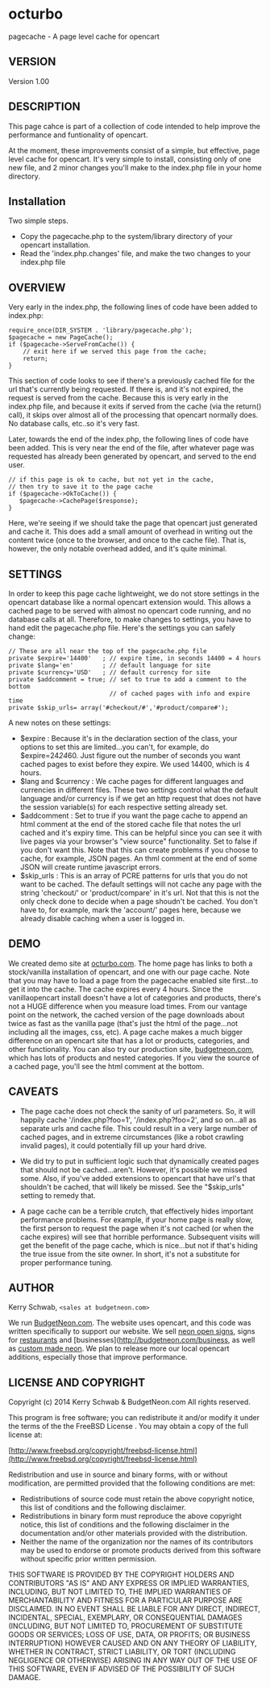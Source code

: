 # octurbo 

pagecache - A page level cache for opencart
 

## VERSION

Version 1.00

## DESCRIPTION

This page cahce is part of a collection of code intended to help improve the performance and funtionality of opencart.

At the moment, these improvements consist of a simple, but effective, page level cache for opencart.  It's very simple to install, consisting only of one new file, and 2 minor changes you'll make to the index.php file in your home directory.

## Installation

Two simple steps.

- Copy the pagecache.php to the system/library directory of your opencart installation.
- Read the 'index.php.changes' file, and make the two changes to your index.php file


## OVERVIEW
Very early in the index.php, the following lines of code have been added to index.php:
 
    require_once(DIR_SYSTEM . 'library/pagecache.php');
    $pagecache = new PageCache();
    if ($pagecache->ServeFromCache()) {
        // exit here if we served this page from the cache;
        return;
    }

This section of code looks to see if there's a previously cached file for the url that's currently being requested.  If there is, and it's not expired, the request is served from the cache.  Because this is very early in the index.php file, and because it exits if served from the cache (via the return() call), it skips over almost all of the processing that opencart normally does.  No database calls, etc..so it's very fast.

Later, towards the end of the index.php, the following lines of code have been added.  This is very near the end of the file, after whatever page was requested has already been generated by opencart, and served to the end user. 

    // if this page is ok to cache, but not yet in the cache,
    // then try to save it to the page cache
    if ($pagecache->OkToCache()) {
       $pagecache->CachePage($response);
    }

Here, we're seeing if we should take the page that opencart just generated and cache it.  This does add a small amount of overhead in writing out the content twice (once to the browser, and once to the cache file).  That is, however, the only notable overhead added, and it's quite minimal.  

## SETTINGS

In order to keep this page cache lightweight, we do not store settings in the opencart database like a normal opencart extension would.  This allows a cached page to be served with almost no opencart code running, and no database calls at all.  Therefore, to make changes to settings, you have to hand edit the pagecache.php file.  Here's the settings you can safely change:

     
    // These are all near the top of the pagecache.php file  
    private $expire='14400'   ; // expire time, in seconds 14400 = 4 hours
    private $lang='en'        ; // default language for site
    private $currency='USD'   ; // default currency for site
    private $addcomment = true; // set to true to add a comment to the bottom
                                // of cached pages with info and expire time
    private $skip_urls= array('#checkout/#','#product/compare#');


A new notes on these settings:

- $expire : Because it's in the declaration section of the class, your options to set this are limited...you can't, for example, do $expire=24*24*60.  Just figure out the number of seconds you want cached pages to exist before they expire. We used 14400, which is 4 hours.
- $lang and $currency : We cache pages for different languages and currencies in different files.  These two settings control what the default language and/or currency is if we get an http request that does not have the session variable(s) for each respective setting already set.
- $addcomment : Set to true if you want the page cache to append an html comment at the end of the stored cache file that notes the url cached and it's expiry time.  This can be helpful since you can see it with live pages via your browser's "view source" functionality.  Set to false if you don't want this.  Note that this can create problems if you choose to cache, for example, JSON pages.  An thml comment at the end of some JSON will create runtime javascript errors.
- $skip_urls : This is an array of PCRE patterns for urls that you do not want to be cached.  The default settings will not cache any page with the string 'checkout/' or 'product/compare' in it's url.  Not that this is not the only check done to decide when a page shoudn't be cached.  You don't have to, for example, mark the 'account/' pages here, because we already disable caching when a user is logged in.

## DEMO


We created demo site at [octurbo.com](http://octurbo.com).  The home page has links to both a stock/vanilla installation of opencart, and one with our page cache.  Note that you may have to load a page from the pagecache enabled site first...to get it into the cache.  The cache expires every 4 hours.  Since the vanillaopencart install doesn't have a lot of categories and products, there's not a HUGE difference when you measure load times.  From our vantage point on the network, the cached version of the page downloads about twice as fast as the vanilla page (that's just the html of the page...not including all the images, css, etc). 
A page cache makes a much bigger difference on an opencart site that has a lot or products, categories, and other functionality.  You can also try our production site, [budgetneon.com](http://budgetneon.com/), which has lots of products and nested categories.  If you view the source of a cached page, you'll see the html comment at the bottom.

## CAVEATS

- The page cache does not check the sanity of url parameters. So, it will happily cache '/index.php?foo=1', '/index.php?foo=2', and so on...all as separate urls and cache file.  This could result in a very large number of cached pages, and in extreme circumstances (like a robot crawling invalid pages), it could potentially fill up your hard drive.

- We did try to put in sufficient logic such that dynamically created pages that should not be cached...aren't.  However, it's possible we missed some.  Also, if you've added extensions to opencart that have url's that shouldn't be cached, that will likely be missed.  See the "$skip_urls" setting to remedy that.

- A page cache can be a terrible crutch, that effectively hides important performance problems.  For example, if your home page is really slow, the first person to request the page when it's not cached (or when the cache expires) will see that horrible performance.  Subsequent visits will get the benefit of the page cache, which is nice...but not if that's hiding the true issue from the site owner.  In short, it's not a substitute for proper performance tuning.

## AUTHOR

Kerry Schwab, `<sales at budgetneon.com>`

We run [BudgetNeon.com](http://budgetneon.com/).  The website uses opencart, and this code was written specifically to support our website. We sell [neon open signs](http://budgetneon.com/open-signs), signs for [restaurants](http://budgetneon.com/restaraunt) and [businesses](http://budgetneon.com/business, as well as [custom made neon](http://budgetneon.com/custom).  We plan to release more our local opencart additions, especially those that improve performance.

## LICENSE AND COPYRIGHT

Copyright (c) 2014 Kerry Schwab & BudgetNeon.com
All rights reserved.

This program is free software; you can redistribute it and/or modify it
under the terms of the the FreeBSD License . You may obtain a
copy of the full license at:

[http://www.freebsd.org/copyright/freebsd-license.html](http://www.freebsd.org/copyright/freebsd-license.html)


Redistribution and use in source and binary forms, with or without
modification, are permitted provided that the following conditions are met:

- Redistributions of source code must retain the above copyright notice, this list of conditions and the following disclaimer.
- Redistributions in binary form must reproduce the above copyright notice, this list of conditions and the following disclaimer in the documentation and/or other materials provided with the distribution.
- Neither the name of the organization nor the names of its contributors may be used to endorse or promote products derived from this software without specific prior written permission.

THIS SOFTWARE IS PROVIDED BY THE COPYRIGHT HOLDERS AND CONTRIBUTORS "AS IS" AND
ANY EXPRESS OR IMPLIED WARRANTIES, INCLUDING, BUT NOT LIMITED TO, THE IMPLIED
WARRANTIES OF MERCHANTABILITY AND FITNESS FOR A PARTICULAR PURPOSE ARE
DISCLAIMED. IN NO EVENT SHALL <COPYRIGHT HOLDER> BE LIABLE FOR ANY
DIRECT, INDIRECT, INCIDENTAL, SPECIAL, EXEMPLARY, OR CONSEQUENTIAL DAMAGES
(INCLUDING, BUT NOT LIMITED TO, PROCUREMENT OF SUBSTITUTE GOODS OR SERVICES;
LOSS OF USE, DATA, OR PROFITS; OR BUSINESS INTERRUPTION) HOWEVER CAUSED AND
ON ANY THEORY OF LIABILITY, WHETHER IN CONTRACT, STRICT LIABILITY, OR TORT
(INCLUDING NEGLIGENCE OR OTHERWISE) ARISING IN ANY WAY OUT OF THE USE OF THIS
SOFTWARE, EVEN IF ADVISED OF THE POSSIBILITY OF SUCH DAMAGE.
